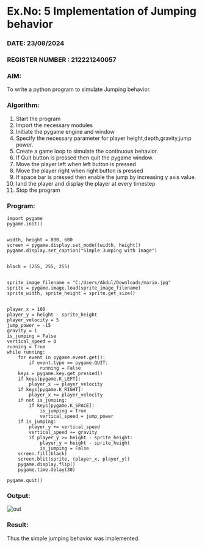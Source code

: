 # Ex.No: 5  Implementation of Jumping behavior 
### DATE:  23/08/2024                                                                        
### REGISTER NUMBER : 212221240057
### AIM: 
To write a python program to simulate Jumping behavior. 
### Algorithm:
1. Start the program
2. Import the necessary modules
3. Initiate the pygame engine and window
4. Specify the necessary parameter for player height,depth,gravity,jump power. 
5. Create a game loop to simulate the continuous behavior.
6. If Quit button is pressed then quit the pygame window.
7. Move the player left when left button is pressed
8. Move the player right when right button is pressed
9. If space bar is pressed then enable the jump by increasing y axis value.
10. land the player and display the player at every timestep
11.  Stop the program
 ### Program:
```
import pygame
pygame.init()


width, height = 800, 600
screen = pygame.display.set_mode((width, height))
pygame.display.set_caption("Simple Jumping with Image")


black = (255, 255, 255)


sprite_image_filename = "C:/Users/Abdul/Downloads/mario.jpg"
sprite = pygame.image.load(sprite_image_filename)
sprite_width, sprite_height = sprite.get_size()


player_x = 100
player_y = height - sprite_height
player_velocity = 5
jump_power = -15
gravity = 1
is_jumping = False
vertical_speed = 0
running = True
while running:
    for event in pygame.event.get():
        if event.type == pygame.QUIT:
            running = False
    keys = pygame.key.get_pressed()
    if keys[pygame.K_LEFT]:
        player_x -= player_velocity
    if keys[pygame.K_RIGHT]:
        player_x += player_velocity
    if not is_jumping:
        if keys[pygame.K_SPACE]:
            is_jumping = True
            vertical_speed = jump_power
    if is_jumping:
        player_y += vertical_speed
        vertical_speed += gravity
        if player_y >= height - sprite_height:
            player_y = height - sprite_height
            is_jumping = False
    screen.fill(black)
    screen.blit(sprite, (player_x, player_y))
    pygame.display.flip()
    pygame.time.delay(30)

pygame.quit()
```
### Output:

![out](https://github.com/user-attachments/assets/78ce6e52-f685-4aa5-be85-81eceabd0996)

### Result:
Thus the simple jumping behavior  was implemented.
